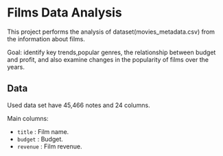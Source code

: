 # Films Data Analysis

This project performs the analysis of dataset(movies_metadata.csv) from the information about films.

Goal:   identify key trends,popular genres, 
the relationship between budget and profit,
and also examine changes in the popularity of films over the years.

## Data

Used data set have 45,466 notes and 24 columns.

Main columns:
- `title` : Film name.
- `budget` : Budget.
- `revenue` : Film revenue.